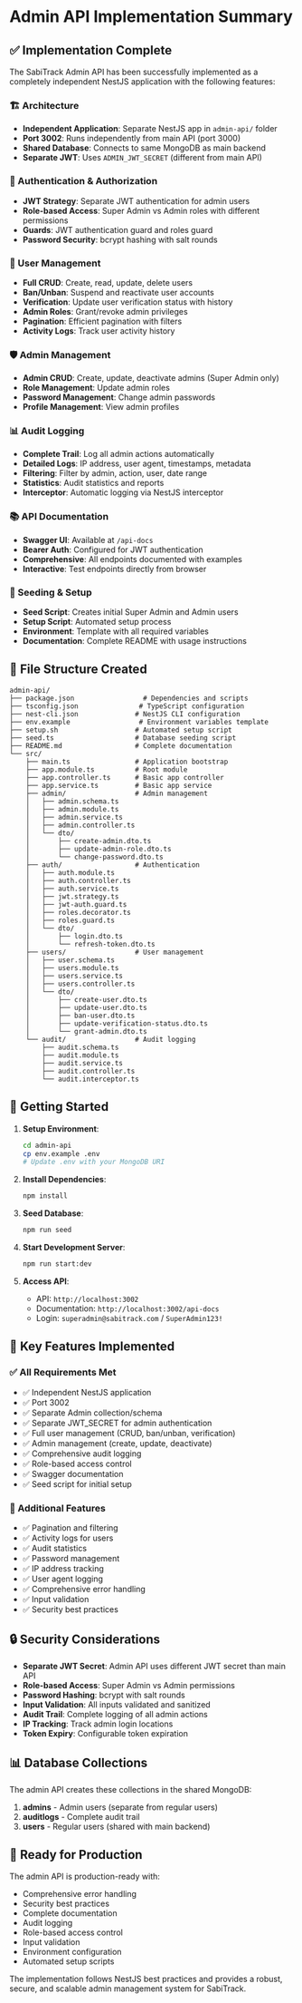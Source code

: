 # Admin API Implementation Summary

## ✅ Implementation Complete

The SabiTrack Admin API has been successfully implemented as a completely independent NestJS application with the following features:

### 🏗️ Architecture
- **Independent Application**: Separate NestJS app in `admin-api/` folder
- **Port 3002**: Runs independently from main API (port 3000)
- **Shared Database**: Connects to same MongoDB as main backend
- **Separate JWT**: Uses `ADMIN_JWT_SECRET` (different from main API)

### 🔐 Authentication & Authorization
- **JWT Strategy**: Separate JWT authentication for admin users
- **Role-based Access**: Super Admin vs Admin roles with different permissions
- **Guards**: JWT authentication guard and roles guard
- **Password Security**: bcrypt hashing with salt rounds

### 👥 User Management
- **Full CRUD**: Create, read, update, delete users
- **Ban/Unban**: Suspend and reactivate user accounts
- **Verification**: Update user verification status with history
- **Admin Roles**: Grant/revoke admin privileges
- **Pagination**: Efficient pagination with filters
- **Activity Logs**: Track user activity history

### 🛡️ Admin Management
- **Admin CRUD**: Create, update, deactivate admins (Super Admin only)
- **Role Management**: Update admin roles
- **Password Management**: Change admin passwords
- **Profile Management**: View admin profiles

### 📊 Audit Logging
- **Complete Trail**: Log all admin actions automatically
- **Detailed Logs**: IP address, user agent, timestamps, metadata
- **Filtering**: Filter by admin, action, user, date range
- **Statistics**: Audit statistics and reports
- **Interceptor**: Automatic logging via NestJS interceptor

### 📚 API Documentation
- **Swagger UI**: Available at `/api-docs`
- **Bearer Auth**: Configured for JWT authentication
- **Comprehensive**: All endpoints documented with examples
- **Interactive**: Test endpoints directly from browser

### 🌱 Seeding & Setup
- **Seed Script**: Creates initial Super Admin and Admin users
- **Setup Script**: Automated setup process
- **Environment**: Template with all required variables
- **Documentation**: Complete README with usage instructions

## 📁 File Structure Created

```
admin-api/
├── package.json                 # Dependencies and scripts
├── tsconfig.json               # TypeScript configuration
├── nest-cli.json              # NestJS CLI configuration
├── env.example                 # Environment variables template
├── setup.sh                   # Automated setup script
├── seed.ts                    # Database seeding script
├── README.md                  # Complete documentation
└── src/
    ├── main.ts                # Application bootstrap
    ├── app.module.ts          # Root module
    ├── app.controller.ts      # Basic app controller
    ├── app.service.ts         # Basic app service
    ├── admin/                 # Admin management
    │   ├── admin.schema.ts
    │   ├── admin.module.ts
    │   ├── admin.service.ts
    │   ├── admin.controller.ts
    │   └── dto/
    │       ├── create-admin.dto.ts
    │       ├── update-admin-role.dto.ts
    │       └── change-password.dto.ts
    ├── auth/                  # Authentication
    │   ├── auth.module.ts
    │   ├── auth.controller.ts
    │   ├── auth.service.ts
    │   ├── jwt.strategy.ts
    │   ├── jwt-auth.guard.ts
    │   ├── roles.decorator.ts
    │   ├── roles.guard.ts
    │   └── dto/
    │       ├── login.dto.ts
    │       └── refresh-token.dto.ts
    ├── users/                 # User management
    │   ├── user.schema.ts
    │   ├── users.module.ts
    │   ├── users.service.ts
    │   ├── users.controller.ts
    │   └── dto/
    │       ├── create-user.dto.ts
    │       ├── update-user.dto.ts
    │       ├── ban-user.dto.ts
    │       ├── update-verification-status.dto.ts
    │       └── grant-admin.dto.ts
    └── audit/                 # Audit logging
        ├── audit.schema.ts
        ├── audit.module.ts
        ├── audit.service.ts
        ├── audit.controller.ts
        └── audit.interceptor.ts
```

## 🚀 Getting Started

1. **Setup Environment**:
   ```bash
   cd admin-api
   cp env.example .env
   # Update .env with your MongoDB URI
   ```

2. **Install Dependencies**:
   ```bash
   npm install
   ```

3. **Seed Database**:
   ```bash
   npm run seed
   ```

4. **Start Development Server**:
   ```bash
   npm run start:dev
   ```

5. **Access API**:
   - API: `http://localhost:3002`
   - Documentation: `http://localhost:3002/api-docs`
   - Login: `superadmin@sabitrack.com` / `SuperAdmin123!`

## 🔑 Key Features Implemented

### ✅ All Requirements Met
- ✅ Independent NestJS application
- ✅ Port 3002
- ✅ Separate Admin collection/schema
- ✅ Separate JWT_SECRET for admin authentication
- ✅ Full user management (CRUD, ban/unban, verification)
- ✅ Admin management (create, update, deactivate)
- ✅ Comprehensive audit logging
- ✅ Role-based access control
- ✅ Swagger documentation
- ✅ Seed script for initial setup

### 🎯 Additional Features
- ✅ Pagination and filtering
- ✅ Activity logs for users
- ✅ Audit statistics
- ✅ Password management
- ✅ IP address tracking
- ✅ User agent logging
- ✅ Comprehensive error handling
- ✅ Input validation
- ✅ Security best practices

## 🔒 Security Considerations

- **Separate JWT Secret**: Admin API uses different JWT secret than main API
- **Role-based Access**: Super Admin vs Admin permissions
- **Password Hashing**: bcrypt with salt rounds
- **Input Validation**: All inputs validated and sanitized
- **Audit Trail**: Complete logging of all admin actions
- **IP Tracking**: Track admin login locations
- **Token Expiry**: Configurable token expiration

## 📊 Database Collections

The admin API creates these collections in the shared MongoDB:

1. **admins** - Admin users (separate from regular users)
2. **auditlogs** - Complete audit trail
3. **users** - Regular users (shared with main backend)

## 🎉 Ready for Production

The admin API is production-ready with:
- Comprehensive error handling
- Security best practices
- Complete documentation
- Audit logging
- Role-based access control
- Input validation
- Environment configuration
- Automated setup scripts

The implementation follows NestJS best practices and provides a robust, secure, and scalable admin management system for SabiTrack.
